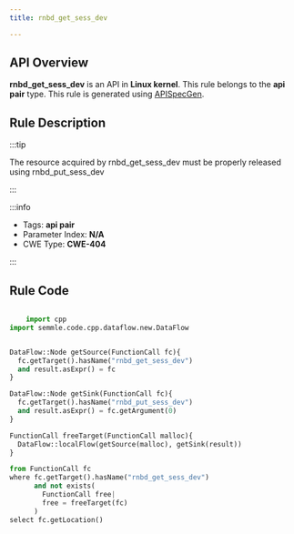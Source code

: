 ```yaml
---
title: rnbd_get_sess_dev

---
```



## API Overview
**rnbd_get_sess_dev** is an API in **Linux kernel**. This rule belongs to the **api pair** type. This rule is generated using [APISpecGen](../../tools/APISpecGen).
## Rule Description

:::tip

The resource acquired by rnbd_get_sess_dev must be properly released using rnbd_put_sess_dev

:::

:::info

- Tags: **api pair**
- Parameter Index: **N/A**
- CWE Type: **CWE-404**

:::

## Rule Code
```python

    import cpp
import semmle.code.cpp.dataflow.new.DataFlow


DataFlow::Node getSource(FunctionCall fc){
  fc.getTarget().hasName("rnbd_get_sess_dev")
  and result.asExpr() = fc
}

DataFlow::Node getSink(FunctionCall fc){
  fc.getTarget().hasName("rnbd_put_sess_dev")
  and result.asExpr() = fc.getArgument(0)
}

FunctionCall freeTarget(FunctionCall malloc){
  DataFlow::localFlow(getSource(malloc), getSink(result))
}

from FunctionCall fc
where fc.getTarget().hasName("rnbd_get_sess_dev")
      and not exists(
        FunctionCall free| 
        free = freeTarget(fc)
      )
select fc.getLocation()

    
```